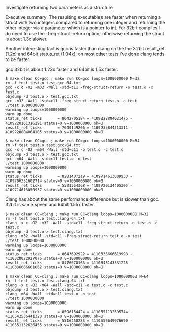 Investigate returning two parameters as a structure

Executive summary: The resulting executables are faster when
returning a struct with two integers compared to returning
one integer and returning the other integer via a parameter
which is a pointer to int.  For 32bit compiles I do need to
use the -freq-struct-return option, otherwise returning the
struct is about 1.3x slower.

Another interesting fact is gcc is faster than clang on the
the 32bit result_ret (1.2x) and 64bit status_ret (1.04x),
on most other tests I've done clang tends to be faster.


gcc 32bit is about 1.23x faster and 64bit is 1.5x faster.
```
$ make clean CC=gcc ; make run CC=gcc loops=1000000000 M=32
rm -f test test.o test.gcc-64.txt
gcc -x c -O2 -m32 -Wall -std=c11 -freg-struct-return -o test.o -c test.c
objdump -d test.o > test.gcc.txt
gcc -m32 -Wall -std=c11 -freg-struct-return test.o -o test
./test 1000000000
warming up loops=1000000000
warm up done
status_ret ticks       = 8642705184 = 4109228804021475 - 4109220161316291 status=0 v=1000000000 ok=0
result_ret ticks       = 7040149206 = 4109235844213311 - 4109228804064105 status=0 v=1000000000 ok=0

$ make clean CC=gcc ; make run CC=gcc loops=1000000000 M=64
rm -f test test.o test.gcc-64.txt
gcc -x c -O2 -m64 -Wall -std=c11 -o test.o -c test.c
objdump -d test.o > test.gcc.txt
gcc -m64 -Wall -std=c11 test.o -o test
./test 1000000000
warming up loops=1000000000
warm up done
status_ret ticks       = 8281407219 = 4109714613009933 - 4109706331602714 status=0 v=1000000000 ok=0
result_ret ticks       = 5521354368 = 4109720134405305 - 4109714613050937 status=0 v=1000000000 ok=0
```


Clang has about the same performance difference but is slower
than gcc. 32bit is same speed and 64bit 1.55x faster.
```
$ make clean CC=clang ; make run CC=clang loops=1000000000 M=32
rm -f test test.o test.clang-64.txt
clang -x c -O2 -m32 -Wall -std=c11 -freg-struct-return -o test.o -c test.c
objdump -d test.o > test.clang.txt
clang -m32 -Wall -std=c11 -freg-struct-return test.o -o test
./test 1000000000
warming up loops=1000000000
warm up done
status_ret ticks       = 8643692922 = 4110336666619998 - 4110328022927076 status=0 v=1000000000 ok=0
result_ret ticks       = 8476670163 = 4110345143331225 - 4110336666661062 status=0 v=1000000000 ok=0

$ make clean CC=clang ; make run CC=clang loops=1000000000 M=64
rm -f test test.o test.clang-64.txt
clang -x c -O2 -m64 -Wall -std=c11 -o test.o -c test.c
objdump -d test.o > test.clang.txt
clang -m64 -Wall -std=c11 test.o -o test
./test 1000000000
warming up loops=1000000000
warm up done
status_ret ticks       = 8596154424 = 4110551132595744 - 4110542536441320 status=0 v=1000000000 ok=0
result_ret ticks       = 5516450235 = 4110556649076690 - 4110551132626455 status=0 v=1000000000 ok=0
```
